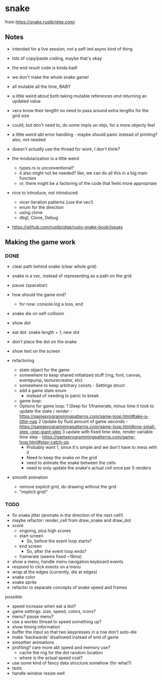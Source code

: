 # snake

from https://snake.rustbridge.com/

## Notes

- intended for a live session, not a self-led async kind of thing
- lots of copy/paste coding, maybe that's okay
- the end result code is kinda bad!
- we don't make the whole snake game!

- all mutable all the time, BABY
- a little weird about both taking mutable references _and_ returning an updated
    value
- vecs know their length! no need to pass around extra lengths for the grid size
- could, but don't need to, do some impls on objs, for a more objecty feel
- a little weird abt error handling
      - maybe should panic instead of printing? also, not needed
- doesn't actually use the thread for work, I don't think?
- the modularization is a little weird
  - types.rs is unconventional?
  - it also might not be needed? like, we can do all this in a big main function
  - or, there might be a factoring of the code that feels more appropriate

- nice to introduce, not introduced:
  - nicer iteration patterns (use the vec!)
  - enum for the direction
  - using clone
  - dbg!, Clone, Debug

- https://github.com/rustbridge/rusty-snake-book/issues

## Making the game work

### DONE
- clear path behind snake (clear whole grid)
- snake is a vec, instead of representing as a path on the grid
- pause (spacebar)
- how should the game end?
  - for now: console.log a loss, end
- snake die on self-collision
- show dot
- eat dot: snake length + 1, new dot
- don't place the dot on the snake
- show text on the screen

- refactoring
    - state object for the game
    - somewhere to keep shared initialized stuff (rng, font, canvas, eventpump,
        texturecreator, etc)
    - somewhere to keep arbitrary consts - Settings struct
    - add a game state enum
      - instead of needing to panic to break
    - game loop: 
    - Options for game loop: 
        1 Sleep for 1/framerate, minus time it took to update the state / render
          - https://gameprogrammingpatterns.com/game-loop.html#take-a-little-nap
        2 Update by fluid amount of game seconds
          - https://gameprogrammingpatterns.com/game-loop.html#one-small-step,-one-giant-step
        3 update with fixed time step, render variable time step
          - https://gameprogrammingpatterns.com/game-loop.html#play-catch-up
        - Probably want 1, since it's simple and we don't have to mess with it
        - Need to keep the snake on the grid
        - need to animate the snake between the cells
        - need to only update the snake's actual _cell_ once per 5 renders
- smooth animation
    - remove explicit grid, do drawing without the grid
    - "implicit grid!"

### TODO

- fix snake jitter (animate in the direction of the next cell!)
- maybe refactor: render_cell from draw_snake and draw_dot
- score
  - ongoing, plus high scores
  - start screen
    - So, before the event loop starts?
  - end screen
    - So, after the event loop ends?
  - framerate (seems fixed ~16ms)
- show a menu, handle menu navigation keyboard events
- respond to click events on a menu
- wrap at the edges (currently, die at edges)
- snake color
- snake sprite
- refactor to separate concepts of snake speed and frames

possible:
- speed increase when eat a dot?
- game settings: size, speed, colors, icons?
- menu? pause menu?
- use a worker thread to speed something up?
- show timing information
- buffer the input so that two keypresses in a row don't auto-die
- make 'backwards' disallowed instead of end of game
- smoother animations
- profiling? care more abt speed and memory use?
  - cache the rng for the dot random location
  - where is the actual speed cost?
- use some kind of fancy data structure somehow (for what?)
- tests
- handle window resize well
